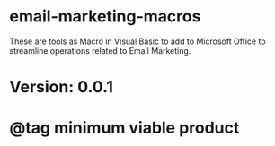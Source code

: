 # email-marketing-macros
These are tools as Macro in Visual Basic to add to Microsoft Office to streamline operations related to Email Marketing.

# Version: 0.0.1
# @tag minimum viable product